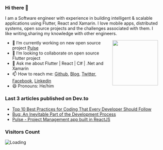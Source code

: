 ### Hi there 👋

I am a Software engineer with experience in building intelligent & scalable applications using Flutter, React and Xamarin.
I love mobile apps, distributed systems, open source projects and the challenges associated with them.
I like writing,sharing my knowledge with other engineers.

<img align ="right" src = "https://i.imgur.com/w4pKOQi.jpg" width="150" height="150">

- 🔭 I’m currently working on new open source project [Pulse](https://github.com/TheAlphamerc/pulse)
- 👯 I’m looking to collaborate on open source Flutter project 
- 💬 Ask me about Flutter | React | C# | .Net and Xamarin
- 📫 How to reach me: [Github](https://github.com/TheAlphamerc), [Blog](https://dev.to/thealphamerc), [Twitter](https://twitter.com/TheAlphamerc), [Facebook](https://facebook.com/TheAlphaMerc), [Linkedin](https://www.linkedin.com/in/thealphamerc/)
- 😄 Pronouns:  He/him


<!--START_SECTION:activity-->

<!--END_SECTION:activity-->

### Last 3 articles published on Dev.to
<!-- BLOG-POST-LIST:START -->
- [Top 10 Best Practices for Coding That Every Developer Should Follow](https://dev.to/thealphamerc/top-10-best-practices-for-coding-that-every-developer-should-follow-3ab5)
- [Bug: An Inevitable Part of the Development Process](https://dev.to/thealphamerc/bug-an-inevitable-part-of-the-development-process-2djm)
- [Pulse - Project Management app built in ReactJS](https://dev.to/thealphamerc/pulse-project-management-app-build-in-reactjs-bk2)
<!-- BLOG-POST-LIST:END -->

### Visitors Count
<img align="left" src = "https://profile-counter.glitch.me/TheAlphamerc/count.svg" alt ="Loading">
